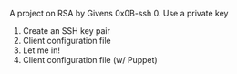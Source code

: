  A project on RSA by Givens
0x0B-ssh
0. Use a private key
1. Create an SSH key pair
2. Client configuration file
3. Let me in!
4. Client configuration file (w/ Puppet)
